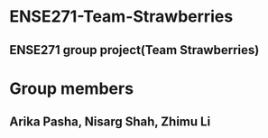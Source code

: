 # ENSE271-Team-Strawberries
## ENSE271 group project(Team Strawberries)

# Group members
## Arika Pasha, Nisarg Shah, Zhimu Li
